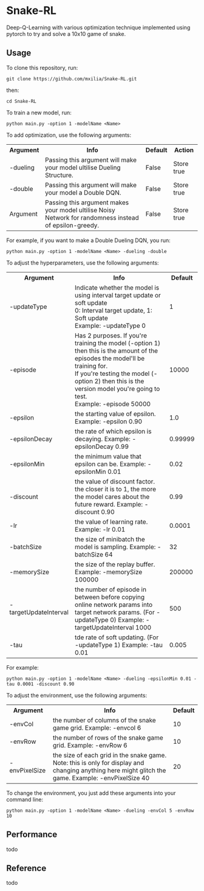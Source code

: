 # Snake-RL
Deep-Q-Learning with various optimization technique implemented using pytorch to try and solve a 10x10 game of snake.
## Usage
To clone this repository, run:
```
git clone https://github.com/mxilia/Snake-RL.git
```
then:
```
cd Snake-RL
```
To train a new model, run:
```
python main.py -option 1 -modelName <Name>
```
To add optimization, use the following arguments:
<table>
    <tr>
        <th>Argument</th>
        <th>Info</th>
        <th>Default</th>
        <th>Action</th>
    </tr>
    <tr>
        <td>-dueling</td>
        <td>Passing this argument will make your model ultilise Dueling Structure.</td>
        <td>False</td>
        <td>Store true</td>
    </tr>
    <tr>
        <td>-double</td>
        <td>Passing this argument will make your model a Double DQN.</td>
        <td>False</td>
        <td>Store true</td>
    </tr>
    <tr>
        <td>Argument</td>
        <td>Passing this argument makes your model ultilise Noisy Network for randomness instead of epsilon-greedy.</td>
        <td>False</td>
        <td>Store true</td>
    </tr>
</table>

For example, if you want to make a Double Dueling DQN, you run:
```
python main.py -option 1 -modelName <Name> -dueling -double
```

To adjust the hyperparameters, use the following arguments:
<table>
    <tr>
        <th>Argument</th>
        <th>Info</th>
        <th>Default</th>
    </tr>
    <tr>
        <td>-updateType</td>
        <td>
            Indicate whether the model is using interval target update or soft update<br>
            0: Interval target update, 1: Soft update<br>
            Example: -updateType 0
        </td>
        <td>1</td>
    </tr>
    <tr>
        <td>-episode</td>
        <td>Has 2 purposes. If you're training the model (-option 1) then this is the amount of the episodes the model'll be training for.<br>If you're testing the model (-option 2) then this is the version model you're going to test.<br>Example: -episode 50000</td>
        <td>10000</td>
    </tr>
    <tr>
        <td>-epsilon</td>
        <td>
            the starting value of epsilon.
            Example: -epsilon 0.90
        </td>
        <td>1.0</td>
    </tr>
    <tr>
        <td>-epsilonDecay</td>
        <td>
            the rate of which epsilon is decaying.
            Example: -epsilonDecay 0.99
        </td>
        <td>0.99999</td>
    </tr>
    <tr>
        <td>-epsilonMin</td>
        <td>
            the minimum value that epsilon can be.
            Example: -epsilonMin 0.01
        </td>
        <td>0.02</td>
    </tr>
    <tr>
        <td>-discount</td>
        <td>
            the value of discount factor. the closer it is to 1, the more the model cares about the future reward.
            Example: -discount 0.90
        </td>
        <td>0.99</td>
    </tr>
    <tr>
        <td>-lr</td>
        <td>
            the value of learning rate.
            Example: -lr 0.01
        </td>
        <td>0.0001</td>
    </tr>
    <tr>
        <td>-batchSize</td>
        <td>
            the size of minibatch the model is sampling.
            Example: -batchSize 64
        </td>
        <td>32</td>
    </tr>
    <tr>
        <td>-memorySize</td>
        <td>
            the size of the replay buffer.
            Example: -memorySize 100000
        </td>
        <td>200000</td>
    </tr>
    <tr>
        <td>-targetUpdateInterval</td>
        <td>
            the number of episode in between before copying online network params into target network params. (For -updateType 0)
            Example: -targetUpdateInterval 1000
        </td>
        <td>500</td>
    </tr>
    <tr>
        <td>-tau</td>
        <td>
            tde rate of soft updating. (For -updateType 1)
            Example: -tau 0.01
        </td>
        <td>0.005</td>
    </tr>
</table>

For example:
```
python main.py -option 1 -modelName <Name> -dueling -epsilonMin 0.01 -tau 0.0001 -discount 0.90
```

To adjust the environment, use the following arguments:
<table>
    <tr>
        <th>Argument</th>
        <th>Info</th>
        <th>Default</th>
    </tr>
    <tr>
        <td>-envCol</td>
        <td>
            the number of columns of the snake game grid.
            Example: -envcol 6
        </td>
        <td>10</td>
    </tr>
    <tr>
        <td>-envRow</td>
        <td>
            the number of rows of the snake game grid.
            Example: -envRow 6
        </td>
        <td>10</td>
    </tr>
    <tr>
        <td>-envPixelSize</td>
        <td>
            the size of each grid in the snake game.<br>
            Note: this is only for display and changing anything here might glitch the game.
            Example: -envPixelSize 40
        </td>
        <td>20</td>
    </tr>
</table>

To change the environment, you just add these arguments into your command line:
```
python main.py -option 1 -modelName <Name> -dueling -envCol 5 -envRow 10
```

## Performance
todo
## Reference
todo